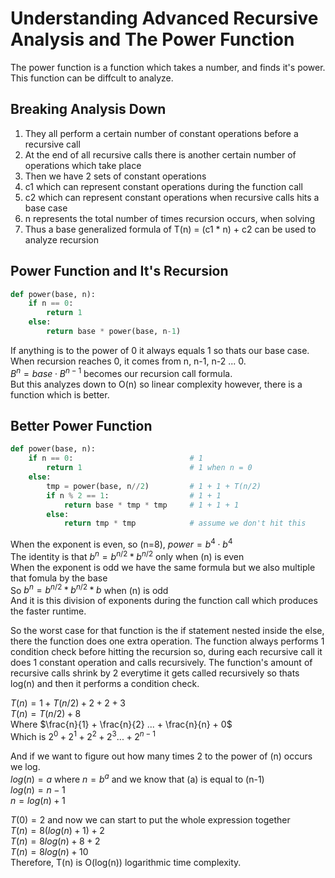 # Understanding Advanced Recursive Analysis and The Power Function

The power function is a function which takes a number, and finds it's power.<br>
This function can be diffcult to analyze.<br>

## Breaking Analysis Down

1. They all perform a certain number of constant operations before a recursive call
3. At the end of all recursive calls there is another certain number of operations which take place
4. Then we have 2 sets of constant operations
5. c1 which can represent constant operations during the function call
6. c2 which can represent constant operations when recursive calls hits a base case
7. n represents the total number of times recursion occurs, when solving
8. Thus a base generalized formula of T(n) = (c1 * n) + c2 can be used to analyze recursion

## Power Function and It's Recursion

```python
def power(base, n):
    if n == 0:
        return 1
    else:
        return base * power(base, n-1)
```

If anything is to the power of 0 it always equals 1 so thats our base case.<br>
When recursion reaches 0, it comes from n, n-1, n-2 ... 0.<br>
$B^n = base \cdot B^{n-1}$ becomes our recursion call formula.<br>
But this analyzes down to O(n) so linear complexity however, there is a function which is better.

## Better Power Function

```python
def power(base, n):
    if n == 0:                          # 1
        return 1                        # 1 when n = 0
    else:
        tmp = power(base, n//2)         # 1 + 1 + T(n/2)
        if n % 2 == 1:                  # 1 + 1
            return base * tmp * tmp     # 1 + 1 + 1
        else:
            return tmp * tmp            # assume we don't hit this
```

When the exponent is even, so (n=8), $power = b^4 \cdot b^4$<br>
The identity is that $b^n = b^{n/2} * b^{n/2}$ only when (n) is even<br>
When the exponent is odd we have the same formula but we also multiple that fomula by the base<br>
So $b^n = b^{n/2} * b^{n/2} * b$ when (n) is odd<br>
And it is this division of exponents during the function call which produces the faster runtime.

So the worst case for that function is the if statement nested inside the else, there the function does one extra operation. The function always performs 1 condition check before hitting the recursion so, during each recursive call it does 1 constant operation and calls recursively. The function's amount of recursive calls shrink by 2 everytime it gets called recursively so thats log(n) and then it performs a condition check.

$T(n) = 1 + T(n/2) + 2 + 2 + 3$<br>
$T(n) = T(n/2) + 8$<br>
Where $\frac{n}{1} + \frac{n}{2} ... + \frac{n}{n} + 0$<br>
Which is $2^0 + 2^1 + 2^2 + 2^3 ... + 2^{n-1}$<br>

And if we want to figure out how many times 2 to the power of (n) occurs we log.<br>
$log(n) = a$ where $n = b^a$ and we know that (a) is equal to (n-1)<br>
$log(n) = n-1$<br>
$n = log(n) + 1$<br>

$T(0) = 2$ and now we can start to put the whole expression together<br>
$T(n) = 8(log(n) + 1) + 2$<br>
$T(n) = 8log(n) + 8 + 2$<br>
$T(n) = 8log(n) + 10$<br>
Therefore, T(n) is O(log(n)) logarithmic time complexity.